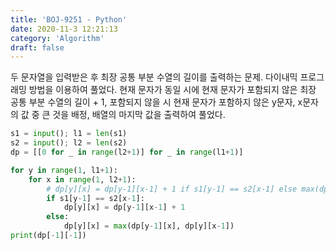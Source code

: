 ```yaml
---
title: 'BOJ-9251 - Python'
date: 2020-11-3 12:21:13
category: 'Algorithm'
draft: false
---
```

두 문자열을 입력받은 후 최장 공통 부분 수열의 길이를 출력하는 문제. 다이내믹 프로그래밍 방법을 이용하여 풀었다. 현재 문자가 동일 시에 현재 문자가 포함되지 않은 최장 공통 부분 수열의 길이 + 1, 포함되지 않을 시 현재 문자가 포함하지 않은 y문자, x문자의 값 중 큰 것을 배정, 배열의 마지막 값을 출력하여 풀었다.
```python
s1 = input(); l1 = len(s1)
s2 = input(); l2 = len(s2)
dp = [[0 for _ in range(l2+1)] for _ in range(l1+1)]

for y in range(1, l1+1):
    for x in range(1, l2+1):
        # dp[y][x] = dp[y-1][x-1] + 1 if s1[y-1] == s2[x-1] else max(dp[y-1][x], dp[y][x-1])
        if s1[y-1] == s2[x-1]:
            dp[y][x] = dp[y-1][x-1] + 1
        else:
            dp[y][x] = max(dp[y-1][x], dp[y][x-1])
print(dp[-1][-1])

```